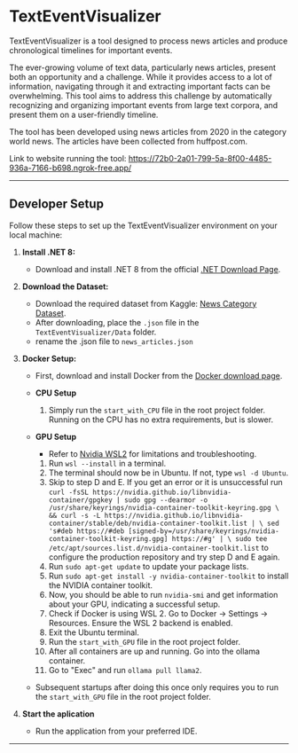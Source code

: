 # TextEventVisualizer

TextEventVisualizer is a tool designed to process news articles and produce chronological timelines for important events. 

The ever-growing volume of text data, particularly news articles, present both an
opportunity and a challenge. While it provides access to a lot of information, navigating
through it and extracting important facts can be overwhelming. This tool aims to
address this challenge by automatically recognizing and organizing
important events from large text corpora, and present them on a user-friendly timeline.

The tool has been developed using news articles from 2020 in the category world news. The articles have been collected from huffpost.com.


Link to website running the tool: https://72b0-2a01-799-5a-8f00-4485-936a-7166-b698.ngrok-free.app/

---

## Developer Setup

Follow these steps to set up the TextEventVisualizer environment on your local machine:

1. **Install .NET 8:**

   - Download and install .NET 8 from the official [.NET Download Page](https://dotnet.microsoft.com/en-us/download/dotnet/8.0).

2. **Download the Dataset:**

   - Download the required dataset from Kaggle: [News Category Dataset](https://www.kaggle.com/datasets/rmisra/news-category-dataset).
   - After downloading, place the `.json` file in the `TextEventVisualizer/Data` folder.
   - rename the .json file to `news_articles.json`

3. **Docker Setup:**
   - First, download and install Docker from the [Docker download page](https://www.docker.com/products/docker-desktop/).

   - **CPU Setup**
     1. Simply run the `start_with_CPU` file in the root project folder. Running on the CPU has no extra requirements, but is slower.

   - **GPU Setup**
     - Refer to [Nvidia WSL2](https://docs.nvidia.com/cuda/wsl-user-guide/index.html) for limitations and troubleshooting.
     1. Run `wsl --install` in a terminal.
     2. The terminal should now be in Ubuntu. If not, type `wsl -d Ubuntu`.
     3. Skip to step D and E. If you get an error or it is unsuccessful run `curl -fsSL https://nvidia.github.io/libnvidia-container/gpgkey | sudo gpg --dearmor -o /usr/share/keyrings/nvidia-container-toolkit-keyring.gpg \
  && curl -s -L https://nvidia.github.io/libnvidia-container/stable/deb/nvidia-container-toolkit.list | \
    sed 's#deb https://#deb [signed-by=/usr/share/keyrings/nvidia-container-toolkit-keyring.gpg] https://#g' | \
    sudo tee /etc/apt/sources.list.d/nvidia-container-toolkit.list` to configure the production repository and try step D and E again.
     4. Run `sudo apt-get update` to update your package lists.
     5. Run `sudo apt-get install -y nvidia-container-toolkit` to install the NVIDIA container toolkit.
     6. Now, you should be able to run `nvidia-smi` and get information about your GPU, indicating a successful setup.
     7. Check if Docker is using WSL 2. Go to Docker -> Settings -> Resources. Ensure the WSL 2 backend is enabled.
     8. Exit the Ubuntu terminal.
     9. Run the `start_with_GPU` file in the root project folder.
     10. After all containers are up and running. Go into the ollama container.
     11. Go to "Exec" and run `ollama pull llama2`.
   
   - Subsequent startups after doing this once only requires you to run the `start_with_GPU` file in the root project folder. 

4. **Start the aplication**
   - Run the application from your preferred IDE.

---
